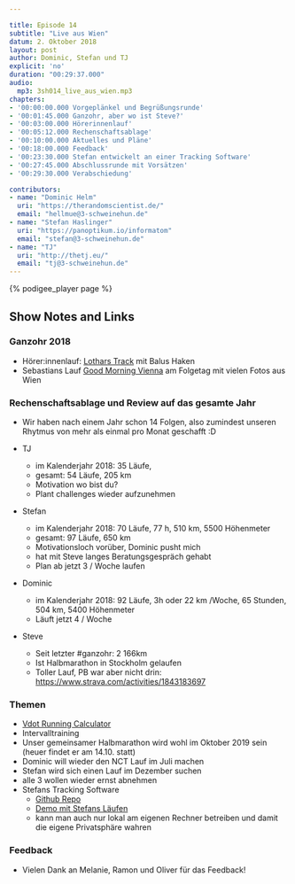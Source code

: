 ```yaml
---

title: Episode 14
subtitle: "Live aus Wien"
datum: 2. Oktober 2018
layout: post
author: Dominic, Stefan und TJ
explicit: 'no'
duration: "00:29:37.000"
audio:
  mp3: 3sh014_live_aus_wien.mp3
chapters:
- '00:00:00.000 Vorgeplänkel und Begrüßungsrunde'
- '00:01:45.000 Ganzohr, aber wo ist Steve?'
- '00:03:00.000 Hörerinnenlauf'
- '00:05:12.000 Rechenschaftsablage'
- '00:10:00.000 Aktuelles und Pläne'
- '00:18:00.000 Feedback'
- '00:23:30.000 Stefan entwickelt an einer Tracking Software'
- '00:27:45.000 Abschlussrunde mit Vorsätzen'
- '00:29:30.000 Verabschiedung'

contributors:
- name: "Dominic Helm"
  uri: "https://therandomscientist.de/"
  email: "hellmue@3-schweinehun.de"
- name: "Stefan Haslinger"
  uri: "https://panoptikum.io/informatom"
  email: "stefan@3-schweinehun.de"
- name: "TJ"
  uri: "http://thetj.eu/"
  email: "tj@3-schweinehun.de"
---
```


{% podigee_player page %}

## Show Notes and Links

### Ganzohr 2018

* Hörer:innenlauf: [Lothars Track](https://www.strava.com/activities/1872106230) mit Balus Haken
* Sebastians Lauf [Good Morning Vienna](https://www.strava.com/activities/1874353443) am Folgetag
  mit vielen Fotos aus Wien


### Rechenschaftsablage und Review auf das gesamte Jahr

* Wir haben nach einem Jahr schon 14 Folgen, also zumindest unseren Rhytmus von mehr als einmal pro
Monat geschafft :D

* TJ
  * im Kalenderjahr 2018: 35 Läufe,
  * gesamt: 54 Läufe, 205 km
  * Motivation wo bist du?
  * Plant challenges wieder aufzunehmen
* Stefan
  * im Kalenderjahr 2018: 70 Läufe, 77 h, 510 km, 5500 Höhenmeter
  * gesamt: 97 Läufe, 650 km
  * Motivationsloch vorüber, Dominic pusht mich
  * hat mit Steve langes Beratungsgespräch gehabt
  * Plan ab jetzt 3 / Woche laufen
* Dominic
  * im Kalenderjahr 2018: 92 Läufe, 3h oder 22 km /Woche, 65 Stunden, 504 km, 5400 Höhenmeter
  * Läuft jetzt 4 / Woche
* Steve
  * Seit letzter #ganzohr: 2 166km
  * Ist Halbmarathon in Stockholm gelaufen
  * Toller Lauf, PB war aber nicht drin: https://www.strava.com/activities/1843183697


### Themen

* [Vdot Running Calculator](https://play.google.com/store/apps/details?id=com.runsmartproject.vdot_calculator)
* Intervalltraining
* Unser gemeinsamer Halbmarathon wird wohl im Oktober 2019 sein (heuer findet er am 14.10. statt)
* Dominic will wieder den NCT Lauf im Juli machen
* Stefan wird sich einen Lauf im Dezember suchen
* alle 3 wollen wieder ernst abnehmen
* Stefans Tracking Software
  * [Github Repo](https://github.com/haslinger/tracker)
  * [Demo mit Stefans Läufen](https://haslinger.github.io/tracker/)
  * kann man auch nur lokal am eigenen Rechner betreiben und damit die eigene Privatsphäre wahren

### Feedback

* Vielen Dank an Melanie, Ramon und Oliver für das Feedback!